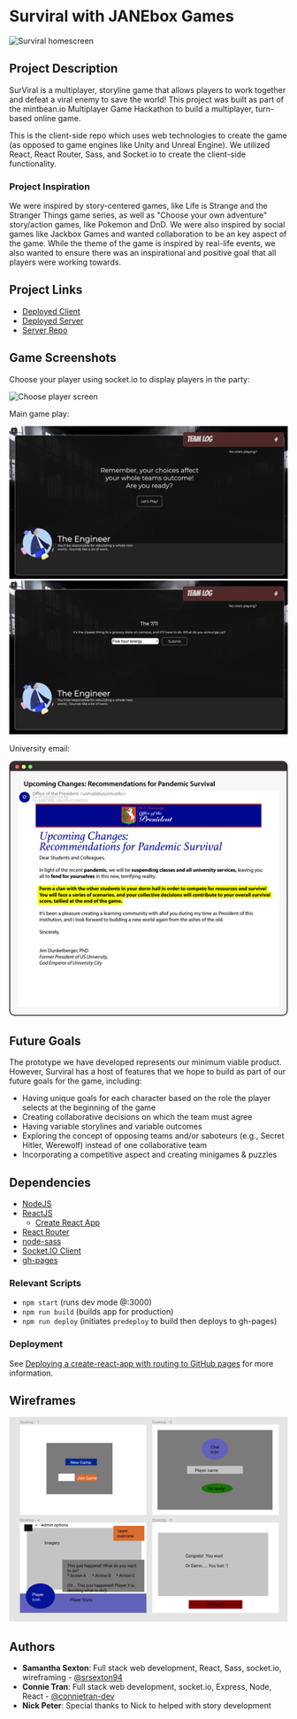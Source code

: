 # Surviral with JANEbox Games

![Surviral homescreen](./public/screenshots/home.png)

## Project Description
SurViral is a multiplayer, storyline game that allows players to work together and defeat a viral enemy to save the world! This project was built as part of the mintbean.io Multiplayer Game Hackathon to build a multiplayer, turn-based online game.

This is the client-side repo which uses web technologies to create the game (as opposed to game engines like Unity and Unreal Engine). We utilized React, React Router, Sass, and Socket.io to create the client-side functionality.

### Project Inspiration

We were inspired by story-centered games, like Life is Strange and the Stranger Things game series, as well as "Choose your own adventure" story/action games, like Pokemon and DnD. We were also inspired by social games like Jackbox Games and wanted collaboration to be an key aspect of the game. While the theme of the game is inspired by real-life events, we also wanted to ensure there was an inspirational and positive goal that all players were working towards.

## Project Links
* [Deployed Client](https://connietran-dev.github.io/janebox-surviral-client)
* [Deployed Server](https://surviral-server.herokuapp.com/)
* [Server Repo](https://github.com/connietran-dev/janebox-apocaly-server)

## Game Screenshots

Choose your player using socket.io to display players in the party:

![Choose player screen](./public/screenshots/setplayer.png)

Main game play:

![Main game screen](./public/screenshots/playgame.png)
![Main game screen](./public/screenshots/playgame2.png)

University email:

![University email](./src/img/email-graphic.png)

## Future Goals

The prototype we have developed represents our minimum viable product. However, Surviral has a host of features that we hope to build as part of our future goals for the game, including:

* Having unique goals for each character based on the role the player selects at the beginning of the game
* Creating collaborative decisions on which the team must agree
* Having variable storylines and variable outcomes
* Exploring the concept of opposing teams and/or saboteurs (e.g., Secret Hitler, Werewolf) instead of one collaborative team 
* Incorporating a competitive aspect and creating minigames & puzzles


## Dependencies
* [NodeJS](https://nodejs.org/es/)
* [ReactJS](https://es.reactjs.org/)
  - [Create React App](https://github.com/facebook/create-react-app)
* [React Router](https://reactrouter.com/web/guides/quick-start)
* [node-sass](https://www.npmjs.com/package/node-sass)
* [Socket.IO Client](https://socket.io/docs/client-api/)
* [gh-pages](https://www.npmjs.com/package/gh-pages)

### Relevant Scripts
* `npm start` (runs dev mode @:3000)
* `npm run build` (builds app for production)
* `npm run deploy` (initiates `predeploy` to build then deploys to gh-pages)

### Deployment
See [Deploying a create-react-app with routing to GitHub pages](https://levelup.gitconnected.com/deploying-a-create-react-app-with-routing-to-github-pages-f386b6ce84c2) for more information.

## Wireframes
![Surviral wireframes](./public/wireframes.png)

## Authors
* **Samantha Sexton**: Full stack web development, React, Sass, socket.io, wireframing - [@srsexton94](https://github.com/srsexton94)
* **Connie Tran**: Full stack web development, socket.io, Express, Node, React - [@connietran-dev](https://github.com/connietran-dev)
* **Nick Peter**: Special thanks to Nick to helped with story development